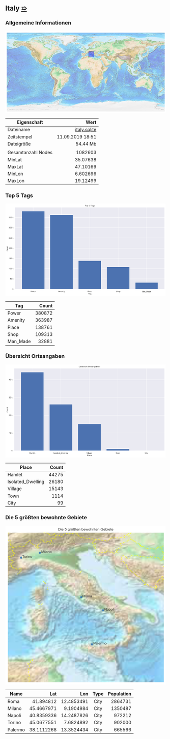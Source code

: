 ## Italy [&#10159;](italy.sqlite)

### Allgemeine Informationen

![Overview](./Images/italy_overview.png)

|Eigenschaft|Wert|
|-|-:|
Dateiname|[italy.sqlite](italy.sqlite)|
Zeitstempel|11.09.2019 18:51|
Dateigr&ouml;&szlig;e|54.44 Mb|
|||
Gesamtanzahl Nodes|1082603|
|MinLat|35.07638|
|MaxLat|47.10169|
|MinLon|6.602696|
|MaxLon|19.12499|

### Top 5 Tags

![Tags](./Images/italy_tags.png)

|Tag|Count|
|-|-:|
|Power|380872|
|Amenity|363987|
|Place|138761|
|Shop|109313|
|Man_Made|32881|

### &Uuml;bersicht Ortsangaben

![Places](./Images/italy_places.png)

|Place|Count|
|-|-:|
|Hamlet|44275|
|Isolated_Dwelling|26180|
|Village|15143|
|Town|1114|
|City|99|

### Die 5 gr&ouml;&szlig;ten bewohnte Gebiete

![Places](./Images/italy_topplaces.png)

|Name|Lat|Lon|Type|Population|
|----|--:|--:|:--:|---------:|
|Roma|41.894812|12.4853491|City|2864731|
|Milano|45.4667971|9.1904984|City|1350487|
|Napoli|40.8359336|14.2487826|City|972212|
|Torino|45.0677551|7.6824892|City|902000|
|Palermo|38.1112268|13.3524434|City|665566|
